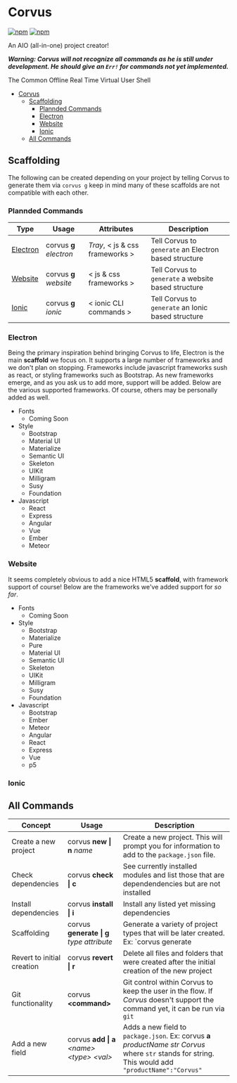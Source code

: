# Corvus
[![npm](https://img.shields.io/npm/dt/ebongarde-corvus.svg?style=flat-square)](https://www.npmjs.com/package/ebongarde-corvus) [![npm](https://img.shields.io/npm/v/npm.svg?style=flat-square)](https://www.npmjs.com/package/ebongarde-corvus)

An AIO (all-in-one) project creator! 

***Warning: Corvus will not recognize all commands as he is still under development. He should give an `Err!` for commands not yet implemented.***

The Common Offline Real Time Virtual User Shell
<!-- TOC -->

- [Corvus](#corvus)
  - [Scaffolding](#scaffolding)
    - [Plannded Commands](#plannded-commands)
    - [Electron](#electron)
    - [Website](#website)
    - [Ionic](#ionic)
  - [All Commands](#all-commands)

<!-- /TOC -->
## Scaffolding
The following can be created depending on your project by telling Corvus to generate them via `corvus g` keep in mind many of these scaffolds are not compatible with each other.

### Plannded Commands
|Type|Usage|Attributes|Description|
|----|-----|----------|-----------|
|[Electron](#electron)|corvus **g** *electron*|*Tray*, \< js & css frameworks \>|Tell Corvus to `generate` an Electron based structure|
|[Website](#website)|corvus **g** *website*|\< js & css frameworks \>|Tell Corvus to `generate` a website based structure|
|[Ionic](#ionic)|corvus **g** *ionic*|\< ionic CLI commands \>|Tell Corvus to `generate` an Ionic based structure|

### Electron
Being the primary inspiration behind bringing Corvus to life, Electron is the main **scaffold** we focus on. It supports a large number of frameworks and we don't plan on stopping. Frameworks include javascript frameworks sush as react, or styling frameworks such as Bootstrap. As new frameworks emerge, and as you ask us to add more, support will be added. Below are the various supported frameworks. Of course, others may be personally added as well.

- Fonts
  - Coming Soon
- Style
  - Bootstrap
  - Material UI
  - Materialize
  - Semantic UI
  - Skeleton
  - UIKit
  - Milligram
  - Susy
  - Foundation
- Javascript
  - React
  - Express
  - Angular
  - Vue
  - Ember
  - Meteor

### Website
It seems completely obvious to add a nice HTML5 **scaffold**, with framework support of course! Below are the frameworks we've added support for *so far*.

- Fonts
  - Coming Soon
- Style
  - Bootstrap
  - Materialize
  - Pure
  - Material UI
  - Semantic UI
  - Skeleton
  - UIKit
  - Milligram
  - Susy
  - Foundation
- Javascript
  - Bootstrap
  - Ember
  - Meteor
  - Angular
  - React
  - Express
  - Vue
  - p5

### Ionic


## All Commands
|Concept|Usage|Description|
|-------|-----|-----------|
|Create a new project|corvus **new \| n** *name*|Create a new project. This will prompt you for information to add to the `package.json` file.|
|Check dependencies|corvus **check \| c**|See currently installed modules and list those that are dependendencies but are not installed|
|Install dependencies|corvus **install \| i**|Install any listed yet missing dependencies|
|Scaffolding|corvus **generate \| g** *type attribute*|Generate a variety of project types that will be later created. Ex: `corvus generate|g electron tray`|
|Revert to initial creation|corvus **revert \| r**|Delete all files and folders that were created after the initial creation of the new project|
|Git functionality|corvus **\<command\>**|Git control within Corvus to keep the user in the flow. If *Corvus* doesn't support the command yet, it can be run via `git`|
|Add a new field|corvus **add \| a** *\<name\> \<type\> \<val\>*|Adds a new field to `package.json`.  Ex: corvus **a** *productName str Corvus* where `str` stands for string. This would add `"productName":"Corvus"`|
